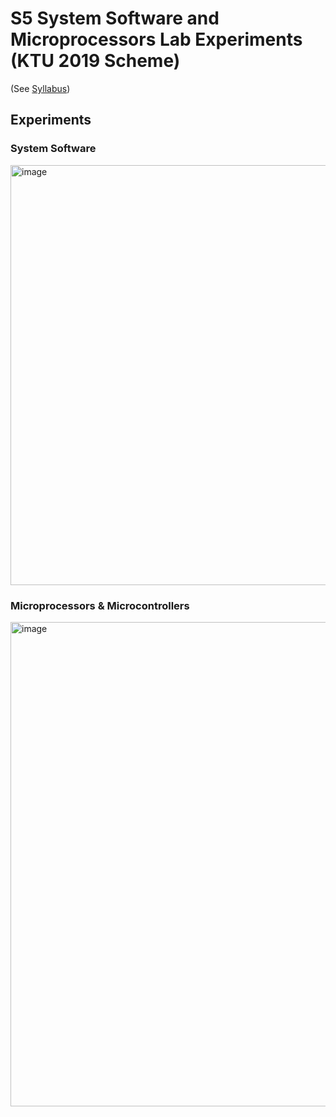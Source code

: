 # S5 System Software and Microprocessors Lab Experiments (KTU 2019 Scheme)

(See [Syllabus](https://drive.google.com/file/d/1w8HbisojwI1t8gL5qcFL5rWbyvvJQaSa/view))

## Experiments

### System Software
<img width="778" height="672" alt="image" src="https://github.com/user-attachments/assets/1c270b8e-1611-4f11-9607-fe14f2869d98" />


### Microprocessors & Microcontrollers
<img width="778" height="775" alt="image" src="https://github.com/user-attachments/assets/20da8e3f-4d08-4783-8fae-a3c9e72201fe" />
